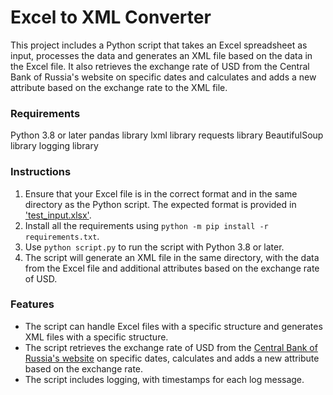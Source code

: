 # Excel to XML Converter

This project includes a Python script that takes an Excel spreadsheet as input, processes the data and generates an XML file based on the data in the Excel file. It also retrieves the exchange rate of USD from the Central Bank of Russia's website on specific dates and calculates and adds a new attribute based on the exchange rate to the XML file.

### Requirements

Python 3.8 or later
pandas library
lxml library
requests library
BeautifulSoup library
logging library

### Instructions

1. Ensure that your Excel file is in the correct format and in the same directory as the Python script. The expected format is provided in ['test_input.xlsx'](https://github.com/Dilara0880/generateXML/blob/main/test_input.xlsx).
2. Install all the requirements using `python -m pip install -r requirements.txt`. 
3. Use `python script.py` to run the script with Python 3.8 or later.
4. The script will generate an XML file in the same directory, with the data from the Excel file and additional attributes based on the exchange rate of USD.

### Features

- The script can handle Excel files with a specific structure and generates XML files with a specific structure.
- The script retrieves the exchange rate of USD from the [Central Bank of Russia's website](https://www.cbr.ru/currency_base/daily/) on specific dates, calculates and adds a new attribute based on the exchange rate.
- The script includes logging, with timestamps for each log message.
